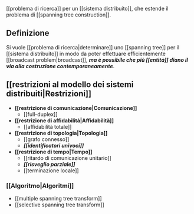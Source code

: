 [[problema di ricerca]] per un [[sistema distribuito]], che estende il problema di [[spanning tree construction]].

## Definizione

Si vuole [[problema di ricerca|determinare]] uno [[spanning tree]] per il [[sistema distribuito]] in modo da poter effettuare efficientemente [[broadcast problem|broadcast]], ***ma è possibile che più [[entità]] diano il via alla costruzione contemporaneamente***.

## [[restrizioni al modello dei sistemi distribuiti|Restrizioni]]

- **[[restrizione di comunicazione|Comunicazione]]**
	- [[full-duplex]]
- **[[restrizione di affidabilità|Affidabilità]]**
	- [[affidabilità totale]]
- **[[restrizione di topologia|Topologia]]**
	- [[grafo connesso]]
	- ***[[identificatori univoci]]***
- **[[restrizione di tempo|Tempo]]**
	- [[ritardo di comunicazione unitario]]
	- ***[[risveglio parziale]]***
	- [[terminazione locale]]

### [[Algoritmo|Algoritmi]]

- [[multiple spanning tree transform]]
- [[selective spanning tree transform]]